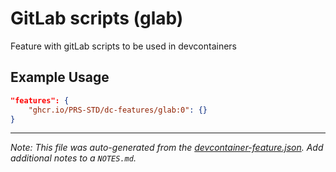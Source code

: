 
# GitLab scripts (glab)

Feature with gitLab scripts to be used in devcontainers

## Example Usage

```json
"features": {
    "ghcr.io/PRS-STD/dc-features/glab:0": {}
}
```





---

_Note: This file was auto-generated from the [devcontainer-feature.json](https://github.com/PRS-STD/dc-features/blob/main/src/glab/devcontainer-feature.json).  Add additional notes to a `NOTES.md`._
